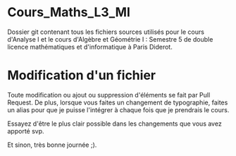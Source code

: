 # Cours_Maths_L3_MI
Dossier git contenant tous les fichiers sources utilisés pour le cours d'Analyse I et le cours d'Algèbre et Géométrie I : Semestre 5 de double licence mathématiques et d'informatique à Paris Diderot. 

# Modification d'un fichier
Toute modification ou ajout ou suppression d'éléments se fait par Pull Request. 
De plus, lorsque vous faites un changement de typographie, faites un alias pour que je puisse l'intégrer à chaque fois que je prendrais le cours.

Essayez d'être le plus clair possible dans les changements que vous avez apporté svp.


Et sinon, très bonne journée ;).

